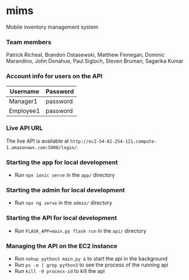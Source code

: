 # mims
Mobile inventory management system

### Team members
Patrick Richeal, Brandon Ostasewski, Matthew Finnegan, Dominic Marandino, John Donahue, Paul Sigloch, Steven Bruman, Sagarika Kumar

### Account info for users on the API

| Username  | Password |
|-----------|----------|
| Manager1  | password |
| Employee1 | password |

### Live API URL
The live API is available at `http://ec2-54-81-254-121.compute-1.amazonaws.com:5000/login/`.

### Starting the app for local development
* Run `npx ionic serve` in the `app/` directory

### Starting the admin for local development
* Run `npx ng serve` in the `admin/` directory

### Starting the API for local development
* Run `FLASK_APP=main.py flask run` in the `api/` directory

### Managing the API on the EC2 instance
* Run `nohup python3 main.py &` to start the api in the background
* Run `ps -e | grep python3` to see the process of the running api
* Run `kill -9 process-id` to kill the api
